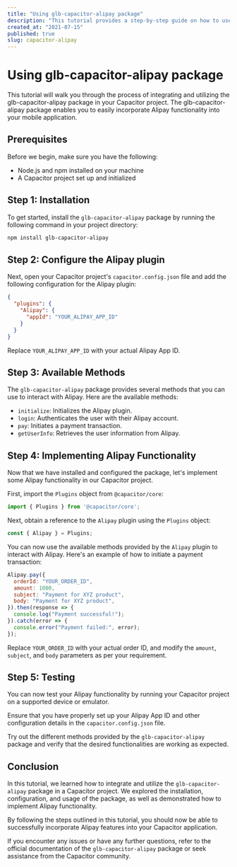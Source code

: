 ```yaml
---
title: "Using glb-capacitor-alipay package"
description: "This tutorial provides a step-by-step guide on how to use the glb-capacitor-alipay package in your Capacitor project."
created_at: "2021-07-15"
published: true
slug: capacitor-alipay
---
```


# Using glb-capacitor-alipay package

This tutorial will walk you through the process of integrating and utilizing the glb-capacitor-alipay package in your Capacitor project. The glb-capacitor-alipay package enables you to easily incorporate Alipay functionality into your mobile application.

## Prerequisites

Before we begin, make sure you have the following:

- Node.js and npm installed on your machine
- A Capacitor project set up and initialized

## Step 1: Installation

To get started, install the `glb-capacitor-alipay` package by running the following command in your project directory:

```bash
npm install glb-capacitor-alipay
```

## Step 2: Configure the Alipay plugin

Next, open your Capacitor project's `capacitor.config.json` file and add the following configuration for the Alipay plugin:

```json
{
  "plugins": {
    "Alipay": {
      "appId": "YOUR_ALIPAY_APP_ID"
    }
  }
}
```

Replace `YOUR_ALIPAY_APP_ID` with your actual Alipay App ID.

## Step 3: Available Methods

The `glb-capacitor-alipay` package provides several methods that you can use to interact with Alipay. Here are the available methods:

- `initialize`: Initializes the Alipay plugin.
- `login`: Authenticates the user with their Alipay account.
- `pay`: Initiates a payment transaction.
- `getUserInfo`: Retrieves the user information from Alipay.

## Step 4: Implementing Alipay Functionality

Now that we have installed and configured the package, let's implement some Alipay functionality in our Capacitor project.

First, import the `Plugins` object from `@capacitor/core`:

```javascript
import { Plugins } from '@capacitor/core';
```

Next, obtain a reference to the `Alipay` plugin using the `Plugins` object:

```javascript
const { Alipay } = Plugins;
```

You can now use the available methods provided by the `Alipay` plugin to interact with Alipay. Here's an example of how to initiate a payment transaction:

```javascript
Alipay.pay({
  orderId: "YOUR_ORDER_ID",
  amount: 1000,
  subject: "Payment for XYZ product",
  body: "Payment for XYZ product",
}).then(response => {
  console.log("Payment successful!");
}).catch(error => {
  console.error("Payment failed:", error);
});
```

Replace `YOUR_ORDER_ID` with your actual order ID, and modify the `amount`, `subject`, and `body` parameters as per your requirement.

## Step 5: Testing

You can now test your Alipay functionality by running your Capacitor project on a supported device or emulator.

Ensure that you have properly set up your Alipay App ID and other configuration details in the `capacitor.config.json` file.

Try out the different methods provided by the `glb-capacitor-alipay` package and verify that the desired functionalities are working as expected.

## Conclusion

In this tutorial, we learned how to integrate and utilize the `glb-capacitor-alipay` package in a Capacitor project. We explored the installation, configuration, and usage of the package, as well as demonstrated how to implement Alipay functionality.

By following the steps outlined in this tutorial, you should now be able to successfully incorporate Alipay features into your Capacitor application.

If you encounter any issues or have any further questions, refer to the official documentation of the `glb-capacitor-alipay` package or seek assistance from the Capacitor community.